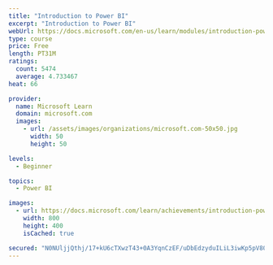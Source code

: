 ```yaml
---
title: "Introduction to Power BI"
excerpt: "Introduction to Power BI"
webUrl: https://docs.microsoft.com/en-us/learn/modules/introduction-power-bi/
type: course
price: Free
length: PT31M
ratings:
  count: 5474
  average: 4.733467
heat: 66

provider:
  name: Microsoft Learn
  domain: microsoft.com
  images:
    - url: /assets/images/organizations/microsoft.com-50x50.jpg
      width: 50
      height: 50

levels:
  - Beginner

topics:
  - Power BI

images:
  - url: https://docs.microsoft.com/learn/achievements/introduction-power-bi-social.png
    width: 800
    height: 400
    isCached: true

secured: "N0NUljjQthj/17+kU6cTXwzT43+0A3YqnCzEF/uDbEdzyduILiL3iwKp5pV80CwuhyCVr+HmTqdDZ5e2QEyI62ZVkEWhNvY7Mpdxih4F1Va6i/sr+1I9p1qvn6De2CrWdqbhpxaFringbedFiVXYM6nDwnXBThXxNdiAOok7cEKIWvzvFrL0cnE8xaBKJsv7IMQyySzLgu2j2GU/94yyxeh4YV0xpBP5l2oumGASpxHAlylV2FH6P8dIIK3qvlYZRyodsSJVlx3bMT+l0wtJ0L9pTDQJb4dhV+lIMlAlWhZLWFzuICSc55l6ObTIWUZj3cICE5ntWnx5Ub+XVJRIGuvom6LEdn9kcLU+iMEiaQhfLCypb/haYeQcfiLgVskaThLiU0PCiD70HKNkrESLWXAIYHtJI27G/t8CN+arhR4=;SEImUAC1Ebi5IavZIQCetA=="
---
```


